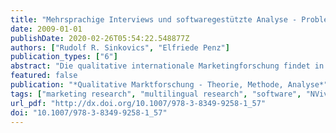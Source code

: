 ```yaml
---
title: "Mehrsprachige Interviews und softwaregestützte Analyse - Problemlösungen und Implementierung mit NVivo"
date: 2009-01-01
publishDate: 2020-02-26T05:54:22.548877Z
authors: ["Rudolf R. Sinkovics", "Elfriede Penz"]
publication_types: ["6"]
abstract: "Die qualitative internationale Marketingforschung findet in zunehmendem Maße Zuspruch in der betrieblichen Praxis. Über die Bedeutung der Sprache im Kontext der Fragebogengestaltung und auch der länderübergreifenden Datenerhebung wurde bereits viel publiziert (Brislin 1970, Piekkari/Welch 2004, Pike 1966). Allerdings wurde die Praxis der qualitativen Datenerhebung und Analyse mehrsprachiger Forschungsprojekte bislang nur in unzureichendem Maße vor dem Hintergrund neuartiger softwaregestützter Verfahren besprochen. Dieser Artikel nähert sich dem Themenfeld Mehrsprachigkeit bei Interviews und softwaregestützte Analyse auf die folgende Weise an: Zunächst wird die Problemstellung definiert, anschliessend die Bedeutung der Sprache im multinationalen Management und in der internationalen Forschung erörtert. In diesem Zusammenhang werden auch Konzepte der Datenäquivalenz im Kontext qualitativer Expertinneninterviews erläutert. Im Abschnitt \"softwaregestützte Lösungsansätze\" wird auf operative Themenfelder unter Benutzung des Softwaretools NVivo 7 (Richards 2002) exemplarisch eingegangen."
featured: false
publication: "*Qualitative Marktforschung - Theorie, Methode, Analyse*"
tags: ["marketing research", "multilingual research", "software", "NVivo"]
url_pdf: "http://dx.doi.org/10.1007/978-3-8349-9258-1_57"
doi: "10.1007/978-3-8349-9258-1_57"
---
```


